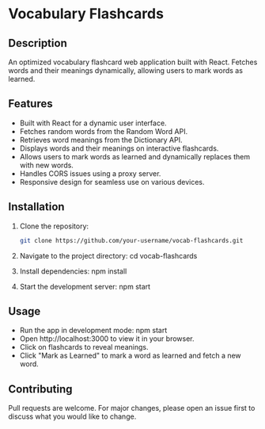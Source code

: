 
# Vocabulary Flashcards

## Description
An optimized vocabulary flashcard web application built with React. Fetches words and their meanings dynamically, allowing users to mark words as learned.

## Features
- Built with React for a dynamic user interface.
- Fetches random words from the Random Word API.
- Retrieves word meanings from the Dictionary API.
- Displays words and their meanings on interactive flashcards.
- Allows users to mark words as learned and dynamically replaces them with new words.
- Handles CORS issues using a proxy server.
- Responsive design for seamless use on various devices.

## Installation
1. Clone the repository:
   ```bash
   git clone https://github.com/your-username/vocab-flashcards.git

2. Navigate to the project directory:
   cd vocab-flashcards

3. Install dependencies:
   npm install

4. Start the development server:
   npm start

## Usage
- Run the app in development mode:
  npm start
- Open http://localhost:3000 to view it in your browser.
- Click on flashcards to reveal meanings.
- Click "Mark as Learned" to mark a word as learned and fetch a new word.

## Contributing
Pull requests are welcome. For major changes, please open an issue first to discuss what you would like to change.
